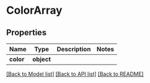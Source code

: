 # ColorArray

## Properties
Name | Type | Description | Notes
------------ | ------------- | ------------- | -------------
**color** | **object** |  | 

[[Back to Model list]](../README.md#documentation-for-models) [[Back to API list]](../README.md#documentation-for-api-endpoints) [[Back to README]](../README.md)

